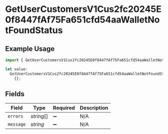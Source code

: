 # GetUserCustomersV1Cus2fc20245E0f8447fAf75Fa651cfd54aaWalletNotFoundStatus

## Example Usage

```typescript
import { GetUserCustomersV1Cus2fc20245E0f8447fAf75Fa651cfd54aaWalletNotFoundStatus } from "@dhaba/safepay-ts/models/operations";

let value:
  GetUserCustomersV1Cus2fc20245E0f8447fAf75Fa651cfd54aaWalletNotFoundStatus =
    {};
```

## Fields

| Field              | Type               | Required           | Description        |
| ------------------ | ------------------ | ------------------ | ------------------ |
| `errors`           | *string*[]         | :heavy_minus_sign: | N/A                |
| `message`          | *string*           | :heavy_minus_sign: | N/A                |